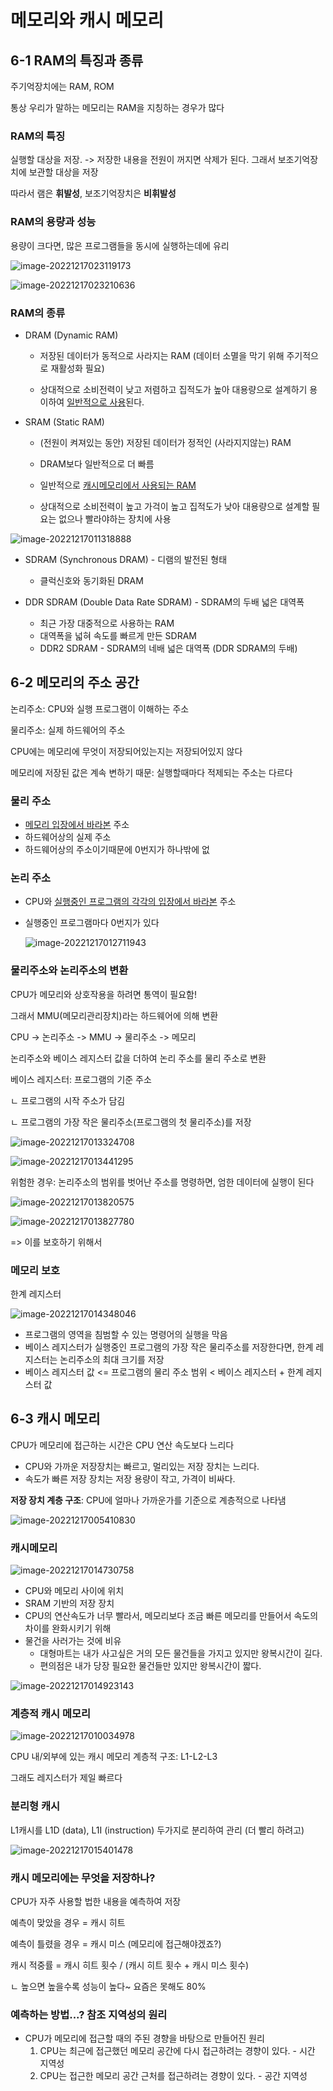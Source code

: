 # 메모리와 캐시 메모리

## 6-1 RAM의 특징과 종류

주기억장치에는 RAM, ROM

통상 우리가 말하는 메모리는 RAM을 지칭하는 경우가 많다



### RAM의 특징

실행할 대상을 저장. -> 저장한 내용을 전원이 꺼지면 삭제가 된다. 그래서 보조기억장치에 보관할 대상을 저장

따라서 램은 **휘발성**, 보조기억장치은 **비휘발성**



### RAM의 용량과 성능

용량이 크다면, 많은 프로그램들을 동시에 실행하는데에 유리

![image-20221217023119173](C:\Users\yeonn\AppData\Roaming\Typora\typora-user-images\image-20221217023119173.png)

![image-20221217023210636](C:\Users\yeonn\AppData\Roaming\Typora\typora-user-images\image-20221217023210636.png)

### RAM의 종류

- DRAM (Dynamic RAM)

  - 저장된 데이터가 동적으로 사라지는 RAM (데이터 소멸을 막기 위해 주기적으로 재활성화 필요)

  - 상대적으로 소비전력이 낮고 저렴하고 집적도가 높아 대용량으로 설계하기 용이하여 <u>일반적으로 사용</u>된다.

- SRAM (Static RAM)

  - (전원이 켜져있는 동안) 저장된 데이터가 정적인 (사라지지않는) RAM 

  - DRAM보다 일반적으로 더 빠름
  - 일반적으로 <u>캐시메모리에서 사용되는 RAM</u> 
  - 상대적으로 소비전력이 높고 가걱이 높고 집적도가 낮아 대용량으로 설계할 필요는 없으나 빨라야하는 장치에 사용

![image-20221217011318888](C:\Users\yeonn\AppData\Roaming\Typora\typora-user-images\image-20221217011318888.png)

- SDRAM (Synchronous DRAM) - 디램의 발전된 형태
  - 클럭신호와 동기화된 DRAM

- DDR SDRAM (Double Data Rate SDRAM) - SDRAM의 두배 넓은 대역폭
  - 최근 가장 대중적으로 사용하는 RAM
  - 대역폭을 넓혀 속도를 빠르게 만든 SDRAM
  - DDR2 SDRAM - SDRAM의 네배 넓은 대역폭 (DDR SDRAM의 두배)



## 6-2 메모리의 주소 공간

논리주소: CPU와 실행 프로그램이 이해하는 주소 

물리주소: 실제 하드웨어의 주소



CPU에는 메모리에 무엇이 저장되어있는지는 저장되어있지 않다

메모리에 저장된 값은 계속 변하기 때문: 실행할때마다 적제되는 주소는 다르다



### 물리 주소

- <u>메모리 입장에서 바라본</u> 주소
- 하드웨어상의 실제 주소
- 하드웨어상의 주소이기때문에 0번지가 하나밖에 없

### 논리 주소

- CPU와 <u>실행중인 프로그램의 각각의 입장에서 바라본</u> 주소

- 실행중인 프로그램마다 0번지가 있다

  ![image-20221217012711943](C:\Users\yeonn\AppData\Roaming\Typora\typora-user-images\image-20221217012711943.png)

### 물리주소와 논리주소의 변환

CPU가 메모리와 상호작용을 하려면 통역이 필요함! 

그래서 MMU(메모리관리장치)라는 하드웨어에 의해 변환

CPU -> 논리주소 -> MMU -> 물리주소 -> 메모리

논리주소와 베이스 레지스터 값을 더하여 논리 주소를 물리 주소로 변환

베이스 레지스터: 프로그램의 기준 주소

ㄴ 프로그램의 시작 주소가 담김

ㄴ 프로그램의 가장 작은 물리주소(프로그램의 첫 물리주소)를 저장

![image-20221217013324708](C:\Users\yeonn\AppData\Roaming\Typora\typora-user-images\image-20221217013324708.png)

![image-20221217013441295](C:\Users\yeonn\AppData\Roaming\Typora\typora-user-images\image-20221217013441295.png)

위험한 경우: 논리주소의 범위를 벗어난 주소를 명령하면, 엄한 데이터에 실행이 된다

![image-20221217013820575](C:\Users\yeonn\AppData\Roaming\Typora\typora-user-images\image-20221217013820575.png)

![image-20221217013827780](C:\Users\yeonn\AppData\Roaming\Typora\typora-user-images\image-20221217013827780.png)



=> 이를 보호하기 위해서

### 메모리 보호

한계 레지스터

![image-20221217014348046](C:\Users\yeonn\AppData\Roaming\Typora\typora-user-images\image-20221217014348046.png)

- 프로그램의 영역을 침범할 수 있는 명령어의 실행을 막음
- 베이스 레지스터가 실행중인 프로그램의 가장 작은 물리주소를 저장한다면, 한계 레지스터는 논리주소의 최대 크기를 저장
- 베이스 레지스터 값 <= 프로그램의 물리 주소 범위 < 베이스 레지스터 + 한계 레지스터 값



## 6-3 캐시 메모리

CPU가 메모리에 접근하는 시간은 CPU 연산 속도보다 느리다

- CPU와 가까운 저장장치는 빠르고, 멀리있는 저장 장치는 느리다.
- 속도가 빠른 저장 장치는 저장 용량이 작고, 가격이 비싸다.



**저장 장치 계층 구조**: CPU에 얼마나 가까운가를 기준으로 계층적으로 나타냄

![image-20221217005410830](C:\Users\yeonn\AppData\Roaming\Typora\typora-user-images\image-20221217005410830.png)



### 캐시메모리

![image-20221217014730758](C:\Users\yeonn\AppData\Roaming\Typora\typora-user-images\image-20221217014730758.png)

- CPU와 메모리 사이에 위치
- SRAM 기반의 저장 장치
- CPU의 연산속도가 너무 빨라서, 메모리보다 조금 빠른 메모리를 만들어서 속도의 차이를 완화시키기 위해
- 물건을 사러가는 것에 비유
  - 대형마트는 내가 사고싶은 거의 모든 물건들을 가지고 있지만 왕복시간이 길다.
  - 편의점은 내가 당장 필요한 물건들만 있지만 왕복시간이 짧다.

![image-20221217014923143](C:\Users\yeonn\AppData\Roaming\Typora\typora-user-images\image-20221217014923143.png)



### 계층적 캐시 메모리

![image-20221217010034978](C:\Users\yeonn\AppData\Roaming\Typora\typora-user-images\image-20221217010034978.png)

CPU 내/외부에 있는 캐시 메모리 계층적 구조: L1-L2-L3

그래도 레지스터가 제일 빠르다



### 분리형 캐시

L1캐시를 L1D (data), L1I (instruction) 두가지로 분리하여 관리 (더 빨리 하려고)

![image-20221217015401478](C:\Users\yeonn\AppData\Roaming\Typora\typora-user-images\image-20221217015401478.png)

### 캐시 메모리에는 무엇을 저장하나?

CPU가 자주 사용할 법한 내용을 예측하여 저장

예측이 맞았을 경우 = 캐시 히트

예측이 틀렸을 경우 = 캐시 미스 (메모리에 접근해야겠죠?)



캐시 적중률 = 캐시 히트 횟수 / (캐시 히트 횟수 + 캐시 미스 횟수)

ㄴ 높으면 높을수록 성능이 높다~ 요즘은 못해도 80%



### 예측하는 방법...? 참조 지역성의 원리

- CPU가 메모리에 접근할 때의 주된 경향을 바탕으로 만들어진 원리
  1. CPU는 최근에 접근했던 메모리 공간에 다시 접근하려는 경향이 있다. - 시간 지역성
  2. CPU는 접근한 메모리 공간 근처를 접근하려는 경향이 있다. - 공간 지역성